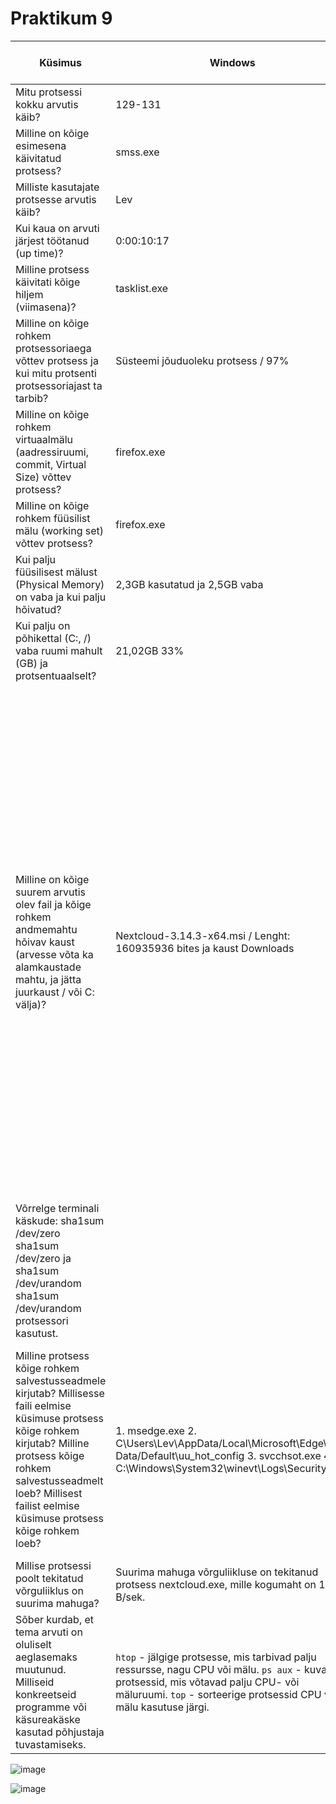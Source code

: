  # Praktikum 9


| Küsimus | Windows | Windowsi kasutatud töörist | Linux | Linuxi käsk
| --- | --- | --- | --- | --- |
| Mitu protsessi kokku arvutis käib? | 129-131 | Win + X -> Tegumihaldur -> Jõudlus | 253 | ps aux \| wc -l |
| Milline on kõige esimesena käivitatud protsess?  | smss.exe | Käsuviip -> tasklist | /sbin/init splash | ps aux --sort=start_time \| head -n 2 |
| Milliste kasutajate protsesse arvutis käib? | Lev | Tegumihaldur -> Kasutajad | lev root avahi syslog message+ systemd+ | ps aux	 |
| Kui kaua on arvuti järjest töötanud (up time)? | 0:00:10:17 | Tegumihaldur -> Jõudlus | 13:15:17 up 9 min,  1 user | uptime |
| Milline protsess käivitati kõige hiljem (viimasena)? | tasklist.exe | Käsuviip -> tasklist | /lib/systemd/ | ps aux --sort=-start_time |
| Milline on kõige rohkem protsessoriaega võttev protsess ja kui mitu protsenti protsessoriajast ta tarbib? | Süsteemi jõuduoleku protsess / 97% | Tegumihaldur -> Üksikasjad -> CPU | systemd-oomd | top |
| Milline on kõige rohkem virtuaalmälu (aadressiruumi, commit, Virtual Size) võttev protsess? | firefox.exe | Tegumihaldur -> Üksikasjad -> Mälu | gnome-shell | top-m |
| Milline on kõige rohkem füüsilist mälu (working set) võttev protsess? | firefox.exe | Tegumihaldur -> Üksikasjad -> Töökomplekt (mälu) | gnome-shell | top -o RES |
| Kui palju füüsilisest mälust (Physical Memory) on vaba ja kui palju hõivatud? | 2,3GB kasutatud ja 2,5GB vaba | Tegumihaldur -> Jõudlus -> Mälu | 1,7GB | free -h |
| Kui palju on põhikettal (C:, /) vaba ruumi mahult (GB) ja protsentuaalselt? | 21,02GB 33% | Win + X -> Kettahaldus | 14GB 45% | df -h |
| Milline on kõige suurem arvutis olev fail ja kõige rohkem andmemahtu hõivav kaust (arvesse võta ka alamkaustade mahtu, ja jätta juurkaust / või C: välja)? | Nextcloud-3.14.3-x64.msi / Lenght: 160935936 bites ja kaust Downloads | Powershell -> Get-ChildItem -Path . -Recurse  Where-Object { -not $_.PSIsContainer }  Sort-Object Length -Descending  Select-Object FullName, Length -First 1  / Get-ChildItem -Path . -Directory -Recurse  ForEach-Object { $_  Add-Member -MemberType NoteProperty -Name Size -Value (Get-ChildItem -Path $_.FullName -Recurse  Where-Object { -not $_.PSIsContainer }  Measure-Object -Property Length -Sum).Sum; $_ } Sort-Object Size -Descending  Select-Object FullName, Size -First 1 | Kaust: /home/lev Fail: ./snap/firefox/common/ .cache/mozilla/firefox /20lmd57f.default/cache2/entries/ CD1919CFFD6A82DA4D61359AF100488A4328AD6B | Fail: find -type f -exec du -h {} + \| sort -rh \| head -n 1 Alamkaust:du -h --max-depth=1 /home/lev \| sort -rh \| head -n 2 |
| Võrrelge terminali käskude: sha1sum /dev/zero sha1sum /dev/zero ja sha1sum /dev/urandom sha1sum /dev/urandom protsessori kasutust. |  | | pilt allpool, mõlemad käsud crash'isid terminali | |
| Milline protsess kõige rohkem salvestusseadmele kirjutab? Millisesse faili eelmise küsimuse protsess kõige rohkem kirjutab? Milline protsess kõige rohkem salvestusseadmelt loeb? Millisest failist eelmise küsimuse protsess kõige rohkem loeb? | 1. msedge.exe 2. C\Users\Lev\AppData/Local\Microsoft\Edge\User Data/Default\uu_hot_config 3. svcchsot.exe 4. C:\Windows\System32\winevt\Logs\Security.evtx | 1. Ressursimonitor -> Ketas -> Kettategevus -> Kirjutamine 2. Ressursimonitor -> Ketas -> Kettategevus -> Fail 3. Ressursimonitor -> Ketas -> Kettategevus -> Lugemine  4. Ressursimonitor -> Ketas -> Kettategevus -> Fail | | |
| Millise protsessi poolt tekitatud võrguliiklus on suurima mahuga?  | Suurima mahuga võrguliikluse on tekitanud protsess nextcloud.exe, mille kogumaht on 144 B/sek. | | | |
| Sõber kurdab, et tema arvuti on oluliselt aeglasemaks muutunud. Milliseid konkreetseid programme või käsureakäske kasutad põhjustaja tuvastamiseks.  | `htop` - jälgige protsesse, mis tarbivad palju ressursse, nagu CPU või mälu. `ps aux` - kuvage protsessid, mis võtavad palju CPU- või mäluruumi. `top` - sorteerige protsessid CPU või mälu kasutuse järgi. | | | |



![image](https://github.com/user-attachments/assets/72fd3f1b-5a7c-4cba-88f8-431b73240ca7)

![image](https://github.com/user-attachments/assets/1b639720-0a91-42c4-9a8a-71e90219c797)


